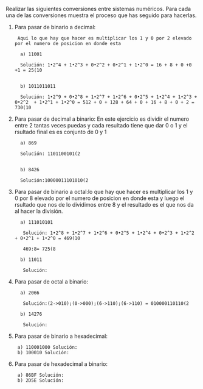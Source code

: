 Realizar las siguientes conversiones entre sistemas numéricos. Para cada una de las conversiones muestra el proceso que has seguido para hacerlas.

1. Para pasar de binario a decimal: 
        
        Aqui lo que hay que hacer es multiplicar los 1 y 0 por 2 elevado por el numero de posicion en donde esta

         a) 11001
         
         Solución: 1•2^4 + 1•2^3 + 0•2^2 + 0•2^1 + 1•2^0 = 16 + 8 + 0 +0 +1 = 25(10
         
         
         b) 1011011011 
         
         Solución: 1•2^9 + 0•2^8 + 1•2^7 + 1•2^6 + 0•2^5 + 1•2^4 + 1•2^3 + 0•2^2  + 1•2^1 + 1•2^0 = 512 + 0 + 128 + 64 + 0 + 16 + 8 + 0 + 2 = 730(10


2. Para pasar de decimal a binario: En este ejercicio es dividir el numero entre 2 tantas veces puedas y cada resultado tiene que dar 0 o 1 y el rsultado final es es conjunto de 0 y 1

         a) 869 
         
         Solución: 1101100101(2


         b) 8426 
         
         Solución:10000011101010(2

3. Para pasar de binario a octal:lo que hay que hacer es multiplicar los 1 y 0 por 8 elevado por el numero de posicion en donde esta y luego el rsultado que nos de lo dividimos entre 8 y el resultado es el que nos da al hacer la división.

         a) 111010101
         
          Solución: 1•2^8 + 1•2^7 + 1•2^6 + 0•2^5 + 1•2^4 + 0•2^3 + 1•2^2 + 0•2^1 + 1•2^0 = 469(10 

          469:8= 725(8

         b) 11011
         
          Solución: 

4. Para pasar de octal a binario:

         a) 2066
         
          Solución:(2->010);(0->000);(6->110);(6->110) = 010000110110(2

         b) 14276
         
          Solución:
         
5. Para pasar de binario a hexadecimal:

        a) 110001000 Solución:
        b) 100010 Solución:

6. Para pasar de hexadecimal a binario:

        a) 86BF Solución:
        b) 2D5E Solución: 
